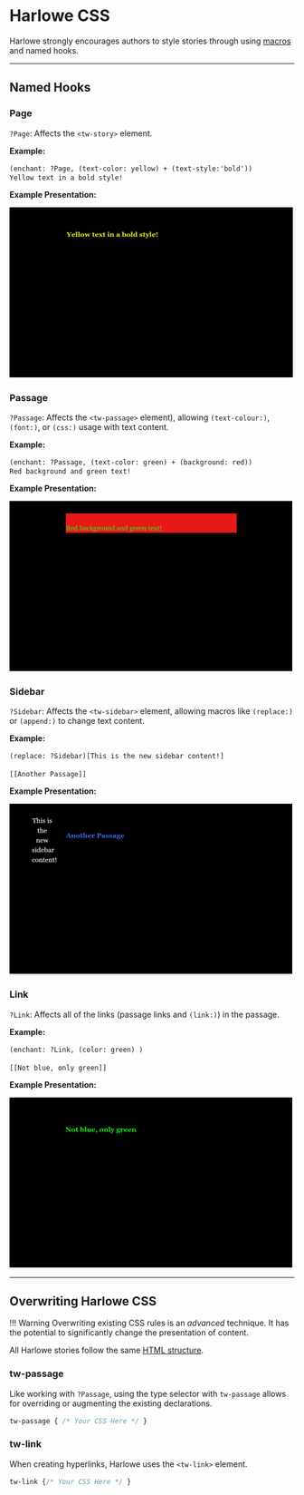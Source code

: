 # Harlowe CSS

Harlowe strongly encourages authors to style stories through using [macros](https://twine2.neocities.org/#markup_macro) and named hooks.

---

## Named Hooks

### Page

`?Page`: Affects the `<tw-story>` element.

**Example:**

```twee
(enchant: ?Page, (text-color: yellow) + (text-style:'bold'))
Yellow text in a bold style!
```

**Example Presentation:**

![Harlowe ?Page](./images/harlowe-page.png "Harlowe ?Page")

### Passage

`?Passage`: Affects the `<tw-passage>` element), allowing `(text-colour:)`, `(font:)`, or `(css:)` usage with text content.

**Example:**

```twee
(enchant: ?Passage, (text-color: green) + (background: red))
Red background and green text!
```

**Example Presentation:**

![Harlowe ?Passage](./images/harlowe-passage.png "Harlowe ?Passage")

### Sidebar

`?Sidebar`: Affects the `<tw-sidebar>` element, allowing macros like `(replace:)` or `(append:)` to change text content.

**Example:**

```twee
(replace: ?Sidebar)[This is the new sidebar content!]

[[Another Passage]]

```

**Example Presentation:**

![Harlowe ?Sidebar](./images/harlowe-sidebar.png "Harlowe ?Sidebar")

### Link

`?Link`: Affects all of the links (passage links and `(link:)`) in the passage.

**Example:**

```twee
(enchant: ?Link, (color: green) )

[[Not blue, only green]]
```

**Example Presentation:**

![Harlowe ?Link](./images/harlowe-link.png "Harlowe ?Link")

---

## Overwriting Harlowe CSS

!!! Warning
    Overwriting existing CSS rules is an *advanced* technique.
    It has the potential to significantly change the presentation of content.

All Harlowe stories follow the same [HTML structure](../../html/storyformats/harlowe.md#harlowe-html).

### tw-passage

Like working with `?Passage`, using the type selector with `tw-passage` allows for overriding or augmenting the existing declarations.

```css
tw-passage { /* Your CSS Here */ }
```

### tw-link

When creating hyperlinks, Harlowe uses the `<tw-link>` element.

```css
tw-link {/* Your CSS Here */ }
```
